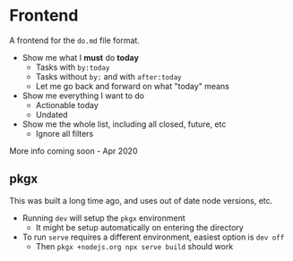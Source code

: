 # Frontend

A frontend for the `do.md` file format.

- Show me what I **must** do **today**
  - Tasks with `by:today`
  - Tasks without `by:` and with `after:today`
  - Let me go back and forward on what "today" means
- Show me everything I want to do
  - Actionable today
  - Undated
- Show me the whole list, including all closed, future, etc
  - Ignore all filters

More info coming soon - Apr 2020

## pkgx

This was built a long time ago, and uses out of date node versions, etc.

- Running `dev` will setup the `pkgx` environment
  - It might be setup automatically on entering the directory
- To run `serve` requires a different environment, easiest option is `dev off`
  - Then `pkgx +nodejs.org npx serve build` should work

